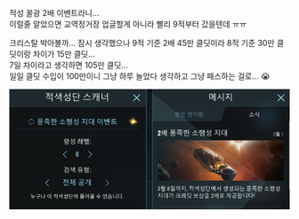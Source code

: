 적성 꿀광 2배 이벤트라니...  
이럴줄 알았으면 교역정거장 업글할게 아니라 빨리 9적부터 갔을텐데 ㅠㅠ  

크리스탈 박아볼까... 잠시 생각했으나
9적 기준 2배 45만 클딧이라 8적 기준 30만 클딧이랑 차이가 15만 클딧...  
7일 차이라고 생각하면 105만 클딧...  
일일 클딧 수입이 100만이니 그냥 하루 놀았다 생각하고 그냥 패스하는 걸로... :sob:    

![](../assets/20210302_Croid_Event.PNG)  
